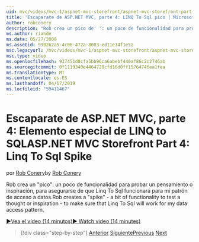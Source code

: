 ```yaml
---
uid: mvc/videos/mvc-1/aspnet-mvc-storefront/aspnet-mvc-storefront-part-4-linq-to-sql-spike
title: 'Escaparate de ASP.NET MVC, parte 4: LINQ To Sql pico | Microsoft Docs'
author: robconery
description: "Rob crea un pico de' ': un poco de funcionalidad para probar un pensamiento o inspiración, para asegurarse de que Linq To Sql funcionará para mi patrón de acceso a datos."
ms.author: riande
ms.date: 05/27/2008
ms.assetid: 990262a5-4c06-472a-8083-ed11e14f1e5a
msc.legacyurl: /mvc/videos/mvc-1/aspnet-mvc-storefront/aspnet-mvc-storefront-part-4-linq-to-sql-spike
msc.type: video
ms.openlocfilehash: 937451d8cfa5bb96ca6abebf440af86c2c2746ab
ms.sourcegitcommit: 0f1119340e4464720cfd16d0ff15764746ea1fea
ms.translationtype: MT
ms.contentlocale: es-ES
ms.lasthandoff: 04/17/2019
ms.locfileid: "59411467"
---
```

# <a name="aspnet-mvc-storefront-part-4-linq-to-sql-spike"></a><span data-ttu-id="13144-103">Escaparate de ASP.NET MVC, parte 4: Elemento especial de LINQ to SQL</span><span class="sxs-lookup"><span data-stu-id="13144-103">ASP.NET MVC Storefront Part 4: Linq To Sql Spike</span></span>

<span data-ttu-id="13144-104">por [Rob Conery](https://github.com/robconery)</span><span class="sxs-lookup"><span data-stu-id="13144-104">by [Rob Conery](https://github.com/robconery)</span></span>

<span data-ttu-id="13144-105">Rob crea un "pico": un poco de funcionalidad para probar un pensamiento o inspiración, para asegurarse de que Linq To Sql funcionará para mi patrón de acceso a datos.</span><span class="sxs-lookup"><span data-stu-id="13144-105">Rob creates a "spike" - a bit of functionality to test a thought or inspiration - to make sure that Linq To Sql will work for my data access pattern.</span></span>

[<span data-ttu-id="13144-106">&#9654;Vea el vídeo (14 minutos)</span><span class="sxs-lookup"><span data-stu-id="13144-106">&#9654; Watch video (14 minutes)</span></span>](https://channel9.msdn.com/Blogs/ASP-NET-Site-Videos/aspnet-mvc-storefront-part-4-linq-to-sql-spike)

> [!div class="step-by-step"]
> <span data-ttu-id="13144-107">[Anterior](aspnet-mvc-storefront-part-3-pipes-and-filters.md)
> [Siguiente](aspnet-mvc-storefront-part-5-globalization.md)</span><span class="sxs-lookup"><span data-stu-id="13144-107">[Previous](aspnet-mvc-storefront-part-3-pipes-and-filters.md)
[Next](aspnet-mvc-storefront-part-5-globalization.md)</span></span>
